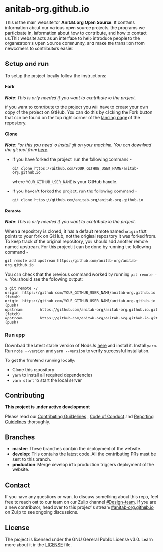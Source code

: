# anitab-org.github.io

This is the main website for **AnitaB.org Open Source**. It contains information about our various open source projects, the programs we participate in, information about how to contribute, and how to contact us.This website acts as an interface to help introduce people to the organization's Open Source community, and make the transition from newcomers to contributors easier.

## Setup and run

To setup the project locally follow the instructions:

#### Fork

_**Note**_: *This is only needed if you want to contribute to the project.*

If you want to contribute to the project you will have to create your own copy of the project on GitHub. You can do this by clicking the Fork button that can be found on the top right corner of the [landing page](https://github.com/anitab-org/anitab-org.github.io) of the repository.

#### Clone

_**Note**_: *For this you need to install git on your machine. You can download the git tool from [here](https://git-scm.com/downloads).*

 * If you have forked the project, run the following command -
   
   `git clone https://github.com/YOUR_GITHUB_USER_NAME/anitab-org.github.io`

   where `YOUR_GITHUB_USER_NAME` is your GitHub handle.

 * If you haven't forked the project, run the following command -

   `git clone https://github.com/anitab-org/anitab-org.github.io`

#### Remote

_**Note**_: *This is only needed if you want to contribute to the project.*

When a repository is cloned, it has a default remote named `origin` that points to your fork on GitHub, not the original repository it was forked from. To keep track of the original repository, you should add another remote named upstream. For this project it can be done by running the following command -

`git remote add upstream https://github.com/anitab-org/anitab-org.github.io`

You can check that the previous command worked by running `git remote -v`. You should see the following output:

```
$ git remote -v
origin  https://github.com/YOUR_GITHUB_USER_NAME/anitab-org.github.io (fetch)
origin  https://github.com/YOUR_GITHUB_USER_NAME/anitab-org.github.io (push)
upstream        https://github.com/anitab-org/anitab-org.github.io.git (fetch)
upstream        https://github.com/anitab-org/anitab-org.github.io.git (push)
```


### Run app

Download the latest stable version of NodeJs [here](https://nodejs.org/en/download/) and install it. Install `yarn`. Run `node --version` and `yarn --version` to verify successful installation.

To get the frontend running locally:

 * Clone this repository
 * `yarn` to install all required dependencies
 * `yarn start` to start the local server


## Contributing

**This project is under active development**

Please read our [Contributing Guildelines](CONTRIBUTING.md) , [Code of Conduct](code_of_conduct.md) and [Reporting Guidelines](reporting_guidelines.md) thoroughly.

## Branches

- **master**: These branches contain the deployment of the website.
- **develop**: This contains the latest code. All the contributing PRs must be sent to this branch.
- **production**: Merge develop into production triggers deployment of the website.

## Contact

If you have any questions or want to discuss something about this repo, feel free to reach out to our team on our Zulip channel [#Design-team](https://anitab-org.zulipchat.com/#narrow/stream/216323-design). If you are a new contributor, head over to this project's stream [#anitab-org.github.io](https://anitab-org.zulipchat.com/#narrow/stream/235478-anitab-org.2Egithub.2Eio) on Zulip to see ongoing discussions.

## License

The project is licensed under the GNU General Public License v3.0. Learn more about it in the [LICENSE](LICENSE) file.
